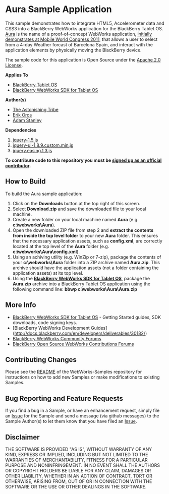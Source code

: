 ﻿# Aura Sample Application

This sample demonstrates how to integrate HTML5, Accelerometer data and CSS3 into a BlackBerry WebWorks application for the BlackBerry Tablet OS. [Aura](http://supportforums.blackberry.com/t5/Web-and-WebWorks-Development/Sample-Application-Demonstrating-HTML5-and-Accelerometer/ta-p/1150115) is the name of a proof-of-concept WebWorks application, [initially demonstrates at Mobile World Congress 2011](http://www.youtube.com/watch?v=uH7NKhNyygw), that allows a user to select from a 4-day Weather forcast of Barcelona Spain, and interact with the application elements by physically moving the BlackBerry device.

The sample code for this application is Open Source under the [Apache 2.0 License](http://www.apache.org/licenses/LICENSE-2.0.html).


**Applies To**

* [BlackBerry Tablet OS](http://us.blackberry.com/developers/tablet/)
* [BlackBerry WebWorks SDK for Tablet OS](http://us.blackberry.com/developers/tablet/webworks.jsp)

**Author(s)** 

* [The Astonishing Tribe](http://tat.se/)
* [Erik Oros](http://supportforums.blackberry.com/t5/user/viewprofilepage/user-id/172321)
* [Adam Stanley](https://github.com/astanley)

**Dependencies**

1. [jquery-1.5.js](http://code.jquery.com/jquery-1.5.js) 
2. [jquery-ui-1.8.9.custom.min.js](http://code.jquery.com/ui/1.8.9/jquery-ui.min.js) 
3. [jquery.easing.1.3.js](http://gsgd.co.uk/sandbox/jquery/easing/jquery.easing.1.3.js) 


**To contribute code to this repository you must be [signed up as an official contributor](https://github.com/blackberry/WebWorks/wiki/How-to-Contribute).**


## How to Build

To build the Aura sample application:

1. Click on the **Downloads** button at the top right of this screen.
2. Select **Download.zip** and save the downloaded file to your local machine.
3. Create a new folder on your local machine named **Aura** (e.g. **c:\webworks\Aura**).
4. Open the downloaded ZIP file from step 2 and **extract the contents from inside the top level folder** to your new **Aura** folder.  This ensures that the necessary application assets, such as **config.xml**, are correctly located at the top level of the **Aura** folder (e.g. **c:\webworks\Aura\config.xml**).
5. Using an achiving utility (e.g. WinZip or 7-zip), package the contents of your **c:\webworks\Aura** folder into a ZIP archive named **Aura.zip**.  This archive should have the application assets (not a folder containing the application assets) at its top level.
6. Using the **[BlackBerry WebWorks SDK for Tablet OS](http://us.blackberry.com/developers/tablet/webworks.jsp)**, package the **Aura.zip** archive into a BlackBerry Tablet OS application using the following command line: **bbwp c:\webworks\Aura\Aura.zip**

## More Info
* [BlackBerry WebWorks SDK for Tablet OS](http://us.blackberry.com/developers/tablet/webworks.jsp) - Getting Started guides, SDK downloads, code signing keys.
* [BlackBerry WebWorks Development Guides] (http://docs.blackberry.com/en/developers/deliverables/30182/)
* [BlackBerry WebWorks Community Forums](http://supportforums.blackberry.com/t5/Web-and-WebWorks-Development/bd-p/browser_dev)
* [BlackBerry Open Source WebWorks Contributions Forums](http://supportforums.blackberry.com/t5/BlackBerry-WebWorks/bd-p/ww_con)


## Contributing Changes

Please see the [README](https://github.com/astanley/WebWorks-Samples/blob/master/README.md) of the WebWorks-Samples repository for instructions on how to add new Samples or make modifications to existing Samples.


## Bug Reporting and Feature Requests

If you find a bug in a Sample, or have an enhancement request, simply file an [Issue](https://github.com/blackberry/WebWorks-Samples/issues) for the Sample and send a message (via github messages) to the Sample Author(s) to let them know that you have filed an [Issue](https://github.com/blackberry/WebWorks-Samples/issues).

## Disclaimer

THE SOFTWARE IS PROVIDED "AS IS", WITHOUT WARRANTY OF ANY KIND, EXPRESS OR IMPLIED, INCLUDING BUT NOT LIMITED TO THE WARRANTIES OF MERCHANTABILITY, FITNESS FOR A PARTICULAR PURPOSE AND NONINFRINGEMENT. IN NO EVENT SHALL THE AUTHORS OR COPYRIGHT HOLDERS BE LIABLE FOR ANY CLAIM, DAMAGES OR OTHER LIABILITY, WHETHER IN AN ACTION OF CONTRACT, TORT OR OTHERWISE, ARISING FROM, OUT OF OR IN CONNECTION WITH THE SOFTWARE OR THE USE OR OTHER DEALINGS IN THE SOFTWARE.
